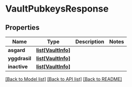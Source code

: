 # VaultPubkeysResponse

## Properties
Name | Type | Description | Notes
------------ | ------------- | ------------- | -------------
**asgard** | [**list[VaultInfo]**](VaultInfo.md) |  | 
**yggdrasil** | [**list[VaultInfo]**](VaultInfo.md) |  | 
**inactive** | [**list[VaultInfo]**](VaultInfo.md) |  | 

[[Back to Model list]](../README.md#documentation-for-models) [[Back to API list]](../README.md#documentation-for-api-endpoints) [[Back to README]](../README.md)

